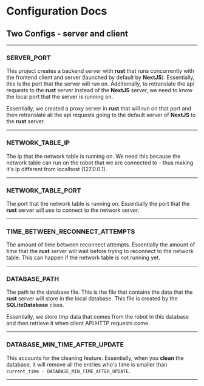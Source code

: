 # Configuration Docs

## Two Configs - server and client

---

### SERVER_PORT

This project creates a backend server with **rust** that runs concurrently with the frontend client and server (launched by default by **NextJS**). Essentially, this is the port that the server will run on. Additionally, to retranslate the api requests to the **rust** server instead of the **NextJS** server, we need to know the local port that the server is running on.

Essentially, we created a proxy server in **rust** that will run on that port and then retranslate all the api requests going to the default server of **NextJS** to the **rust** server.

---

### NETWORK_TABLE_IP

The ip that the network table is running on. We need this because the network table can run on the robot that we are connected to - thus making it's ip different from localhost (127.0.0.1).

---

### NETWORK_TABLE_PORT

The port that the network table is running on. Essentially the port that the **rust** server will use to connect to the network server.

---

### TIME_BETWEEN_RECONNECT_ATTEMPTS

The amount of time between reconnect attempts. Essentially the amount of time that the **rust** server will wait before trying to reconnect to the network table. This can happen if the network table is not running yet.

---

### DATABASE_PATH

The path to the database file. This is the file that contains the data that the **rust** server will store in the local database. This file is created by the **SQLiteDatabase** class.

Essentially, we store tmp data that comes from the robot in this database and then retrieve it when client API HTTP requests come.

---

### DATABASE_MIN_TIME_AFTER_UPDATE

This accounts for the cleaning feature. Essentially, when you **clean** the database, it will remove all the entries who's time is smaller than
`current_time - DATABASE_MIN_TIME_AFTER_UPDATE`.

---
